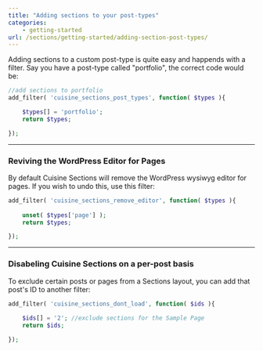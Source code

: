 ```yaml
---
title: "Adding sections to your post-types"
categories: 
    - getting-started
url: /sections/getting-started/adding-section-post-types/
---
```


Adding sections to a custom post-type is quite easy and happends with a filter.
Say you have a post-type called "portfolio", the correct code would be:

```php
//add sections to portfolio
add_filter( 'cuisine_sections_post_types', function( $types ){

	$types[] = 'portfolio';
	return $types;

});
```

---

### Reviving the WordPress Editor for Pages

By default Cuisine Sections will remove the WordPress wysiwyg editor for pages. If you wish to undo this, use this filter:

```php
add_filter( 'cuisine_sections_remove_editor', function( $types ){
		
	unset( $types['page'] );
	return $types;

});
```

---

### Disabeling Cuisine Sections on a per-post basis

To exclude certain posts or pages from a Sections layout, you can add that post's ID to another filter:

```php
add_filter( 'cuisine_sections_dont_load', function( $ids ){
	
	$ids[] = '2'; //exclude sections for the Sample Page
	return $ids;

});
```



